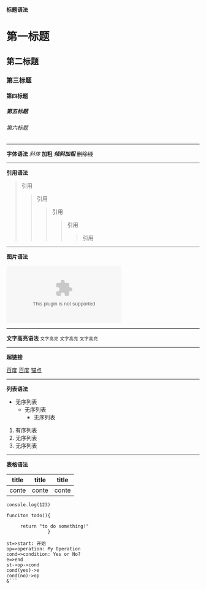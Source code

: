 ﻿**标题语法**

# 第一标题

## 第二标题

### 第三标题

#### 第四标题

##### 第五标题

###### 第六标题

***

**字体语法**
*斜体*
**加粗**
***倾斜加粗***
~~删除线~~

***

**引用语法**

> 引用
>> 引用
>>> 引用
>>>> 引用
>>>>> 引用

***

**图片语法**

![photo](photo.com 'photo title')

***

**文字高亮语法**
`文字高亮`  `文字高亮`  `文字高亮` 

***

**超链接**

[百度](www.baidu.com)
<a href="www.baidu.com" target="_blank">百度</a>
[锚点](#mark)

***

**列表语法**

* 无序列表
  + 无序列表
    - 无序列表

1. 有序列表
2. 无序列表
3. 无序列表

 ***

 **表格语法**

| title | title | title |
|-------|-------|-------|
| conte | conte | conte |

`console.log(123)` 

```
funciton todo(){

	 return "to do something!"
	           }

```


```flow
st=>start: 开始
op=>operation: My Operation
cond=>condition: Yes or No?
e=>end
st->op->cond
cond(yes)->e
cond(no)->op
&```

